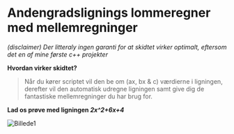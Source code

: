 # Andengradslignings lommeregner med mellemregninger

*_(disclaimer)_*
_Der litteraly ingen garanti for at skidtet virker optimalt, eftersom det en af mine første c++ projekter_

**Hvordan virker skidtet?**

> Når du kører scriptet vil den be om (ax, bx & c) værdierne i ligningen,
derefter vil den automatisk udregne ligningen samt give dig de fantastiske mellemregninger du har brug for.


**Lad os prøve med ligningen _2x^2+6x+4_**

![Billede1](Andengradsligning-lommeregner/ReadmeSovs/1.png)
